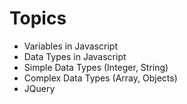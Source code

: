 # Topics

- Variables in Javascript
- Data Types in Javascript
- Simple Data Types (Integer, String)
- Complex Data Types (Array, Objects)
- JQuery
